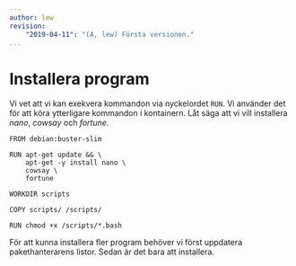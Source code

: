 ```yaml
---
author: lew
revision:
    "2019-04-11": "(A, lew) Första versionen."
...
```

Installera program
=======================

Vi vet att vi kan exekvera kommandon via nyckelordet `RUN`. Vi använder det för att köra ytterligare kommandon i kontainern. Låt säga att vi vill installera *nano*, *cowsay* och *fortune*.

```
FROM debian:buster-slim

RUN apt-get update && \
    apt-get -y install nano \
    cowsay \
    fortune

WORKDIR scripts

COPY scripts/ /scripts/

RUN chmod +x /scripts/*.bash
```

För att kunna installera fler program behöver vi först uppdatera pakethanterarens listor. Sedan är det bara att installera.
